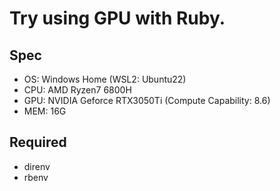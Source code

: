 # Try using GPU with Ruby.

## Spec
- OS: Windows Home (WSL2: Ubuntu22)
- CPU: AMD Ryzen7 6800H
- GPU: NVIDIA Geforce RTX3050Ti (Compute Capability: 8.6)
- MEM: 16G

## Required
- direnv
- rbenv